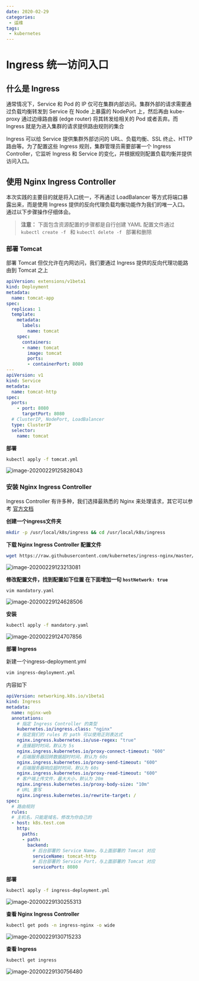 ```yaml
---
date: 2020-02-29
categories: 
 - 运维
tags: 
 - kubernetes
---
```

# Ingress 统一访问入口

## 什么是 Ingress

通常情况下，Service 和 Pod 的 IP 仅可在集群内部访问。集群外部的请求需要通过负载均衡转发到 Service 在 Node 上暴露的 NodePort 上，然后再由 kube-proxy 通过边缘路由器 (edge router) 将其转发给相关的 Pod 或者丢弃。而 Ingress 就是为进入集群的请求提供路由规则的集合

Ingress 可以给 Service 提供集群外部访问的 URL、负载均衡、SSL 终止、HTTP 路由等。为了配置这些 Ingress 规则，集群管理员需要部署一个 Ingress Controller，它监听 Ingress 和 Service 的变化，并根据规则配置负载均衡并提供访问入口。



## 使用 Nginx Ingress Controller

本次实践的主要目的就是将入口统一，不再通过 LoadBalancer 等方式将端口暴露出来，而是使用 Ingress 提供的反向代理负载均衡功能作为我们的唯一入口。通过以下步骤操作仔细体会。

> **注意：** 下面包含资源配置的步骤都是自行创建 YAML 配置文件通过 `kubectl create -f ` 和 `kubectl delete -f ` 部署和删除

### 部署 Tomcat

部署 Tomcat 但仅允许在内网访问，我们要通过 Ingress 提供的反向代理功能路由到 Tomcat 之上

```yaml
apiVersion: extensions/v1beta1
kind: Deployment
metadata:
  name: tomcat-app
spec:
  replicas: 1
  template:
    metadata:
      labels:
        name: tomcat
    spec:
      containers:
      - name: tomcat
        image: tomcat
        ports:
        - containerPort: 8080
---
apiVersion: v1
kind: Service
metadata:
  name: tomcat-http
spec:
  ports:
    - port: 8080
      targetPort: 8080
  # ClusterIP, NodePort, LoadBalancer
  type: ClusterIP
  selector:
    name: tomcat
```

**部署**

```sh
kubectl apply -f tomcat.yml
```

![image-20200229125828043](E:/%E6%88%91%E7%9A%84%E5%9D%9A%E6%9E%9C%E4%BA%91/OneDrive/%E5%AD%A6%E4%B9%A0/%E7%AC%94%E8%AE%B0/%E5%9B%BE%E7%89%87/note_images/image-20200229125828043.png)



### 安装 Nginx Ingress Controller

Ingress Controller 有许多种，我们选择最熟悉的 Nginx 来处理请求，其它可以参考 [官方文档](https://kubernetes.io/docs/concepts/services-networking/ingress-controllers/)

**创建一个ingress文件夹**

```sh
mkdir -p /usr/local/k8s/ingress && cd /usr/local/k8s/ingress
```



**下载 Nginx Ingress Controller 配置文件**

```bash
wget https://raw.githubusercontent.com/kubernetes/ingress-nginx/master/deploy/static/mandatory.yaml
```

![image-20200229123213081](https://alanlee-image-bed.oss-cn-shenzhen.aliyuncs.com/note_images/20200229204445-983627.png)



**修改配置文件，找到配置如下位置 在下面增加一句 `hostNetwork: true`**

```sh
vim mandatory.yaml
```

![image-20200229124628506](https://alanlee-image-bed.oss-cn-shenzhen.aliyuncs.com/note_images/20200229204439-413345.png)



**安装**

```sh
kubectl apply -f mandatory.yaml
```

![image-20200229124707856](https://alanlee-image-bed.oss-cn-shenzhen.aliyuncs.com/note_images/20200229124838-452996.png)



**部署 Ingress**

新建一个ingress-deployment.yml

```sh
vim ingress-deployment.yml
```

内容如下

```yaml
apiVersion: networking.k8s.io/v1beta1
kind: Ingress
metadata:
  name: nginx-web
  annotations:
    # 指定 Ingress Controller 的类型
    kubernetes.io/ingress.class: "nginx"
    # 指定我们的 rules 的 path 可以使用正则表达式
    nginx.ingress.kubernetes.io/use-regex: "true"
    # 连接超时时间，默认为 5s
    nginx.ingress.kubernetes.io/proxy-connect-timeout: "600"
    # 后端服务器回转数据超时时间，默认为 60s
    nginx.ingress.kubernetes.io/proxy-send-timeout: "600"
    # 后端服务器响应超时时间，默认为 60s
    nginx.ingress.kubernetes.io/proxy-read-timeout: "600"
    # 客户端上传文件，最大大小，默认为 20m
    nginx.ingress.kubernetes.io/proxy-body-size: "10m"
    # URL 重写
    nginx.ingress.kubernetes.io/rewrite-target: /
spec:
  # 路由规则
  rules:
  # 主机名，只能是域名，修改为你自己的
  - host: k8s.test.com
    http:
      paths:
      - path:
        backend:
          # 后台部署的 Service Name，与上面部署的 Tomcat 对应
          serviceName: tomcat-http
          # 后台部署的 Service Port，与上面部署的 Tomcat 对应
          servicePort: 8080
```



**部署**

```sh
kubectl apply -f ingress-deployment.yml
```

![image-20200229130255313](https://alanlee-image-bed.oss-cn-shenzhen.aliyuncs.com/note_images/20200229204452-955347.png)



**查看 Nginx Ingress Controller**

```sh
kubectl get pods -n ingress-nginx -o wide
```

![image-20200229130715233](https://alanlee-image-bed.oss-cn-shenzhen.aliyuncs.com/note_images/20200229130715-301394.png)



**查看 Ingress**

```sh
kubectl get ingress
```

![image-20200229130756480](https://alanlee-image-bed.oss-cn-shenzhen.aliyuncs.com/note_images/20200229130757-707833.png)
